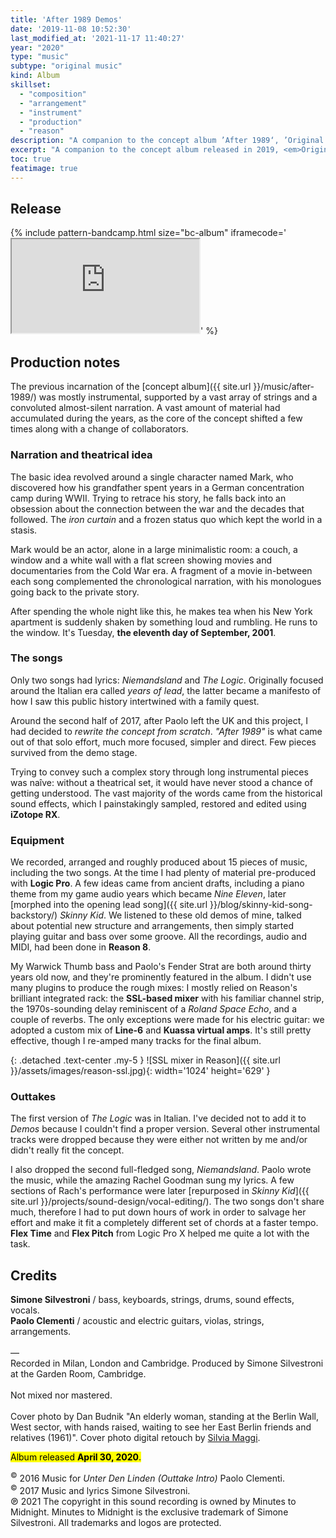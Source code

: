 ```yaml
---
title: 'After 1989 Demos'
date: '2019-11-08 10:52:30'
last_modified_at: '2021-11-17 11:40:27'
year: "2020"
type: "music"
subtype: "original music"
kind: Album
skillset: 
  - "composition"
  - "arrangement"
  - "instrument"
  - "production"
  - "reason"
description: "A companion to the concept album ’After 1989‘, ’Original Demos and Outtakes‘ is a rough and unpolished partial testimony of a different approach."
excerpt: "A companion to the concept album released in 2019, <em>Original Demos and Outtakes</em> is a <strong>rough and unpolished</strong> partial testimony of a different approach."
toc: true
featimage: true
---
```

## Release

{% include pattern-bandcamp.html size="bc-album" iframecode='<iframe src="https://bandcamp.com/EmbeddedPlayer/album=2694261691/size=large/bgcol=ffffff/linkcol=0687f5/artwork=small/transparent=true/" seamless><a href="https://minutestomidnight.bandcamp.com/album/after-1989-a-trip-to-freedom-original-demos-outtakes">After 1989: A Trip To Freedom (Original Demos &amp; Outtakes) by Minutes to Midnight</a></iframe>' %}

## Production notes

The previous incarnation of the [concept album]({{ site.url }}/music/after-1989/) was mostly instrumental, supported by a vast array of strings and a convoluted almost-silent narration. A vast amount of material had accumulated during the years, as the core of the concept shifted a few times along with a change of collaborators.

### Narration and theatrical idea

The basic idea revolved around a single character named Mark, who discovered how his grandfather spent years in a German concentration camp during WWII. Trying to retrace his story, he falls back into an obsession about the connection between the war and the decades that followed. The _iron curtain_ and a frozen status quo which kept the world in a stasis.

Mark would be an actor, alone in a large minimalistic room: a couch, a window and a white wall with a flat screen showing movies and documentaries from the Cold War era. A fragment of a movie in-between each song complemented the chronological narration, with his monologues going back to the private story. 

After spending the whole night like this, he makes tea when his New York apartment is suddenly shaken by something loud and rumbling. He runs to the window. It's Tuesday, **the eleventh day of September, 2001**.

### The songs

Only two songs had lyrics: _Niemandsland_ and _The Logic_. Originally focused around the Italian era called _years of lead_, the latter became a manifesto of how I saw this public history intertwined with a family quest.

Around the second half of 2017, after Paolo left the UK and this project, I had decided to _rewrite the concept from scratch_. _"After 1989"_ is what came out of that solo effort, much more focused, simpler and direct. Few pieces survived from the demo stage.

Trying to convey such a complex story through long instrumental pieces was naîve: without a theatrical set, it would have never stood a chance of getting understood. The vast majority of the words came from the historical sound effects, which I painstakingly sampled, restored and edited using **iZotope RX**.

### Equipment

We recorded, arranged and roughly produced about 15 pieces of music, including the two songs. At the time I had plenty of material pre-produced with **Logic Pro**. A few ideas came from ancient drafts, including a piano theme from my game audio years which became _Nine Eleven_, later [morphed into the opening lead song]({{ site.url }}/blog/skinny-kid-song-backstory/) _Skinny Kid_. We listened to these old demos of mine, talked about potential new structure and arrangements, then simply started playing guitar and bass over some groove. All the recordings, audio and MIDI, had been done in **Reason 8**.

My Warwick Thumb bass and Paolo's Fender Strat are both around thirty years old now, and they're prominently featured in the album. I didn't use many plugins to produce the rough mixes: I mostly relied on Reason's brilliant integrated rack: the **SSL-based mixer** with his familiar channel strip, the 1970s-sounding delay reminiscent of a _Roland Space Echo_, and a couple of reverbs. The only exceptions were made for his electric guitar: we adopted a custom mix of **Line-6** and **Kuassa virtual amps**. It's still pretty effective, though I re-amped many tracks for the final album.

{: .detached .text-center .my-5 }
![SSL mixer in Reason]({{ site.url }}/assets/images/reason-ssl.jpg){: width='1024' height='629' }

### Outtakes

The first version of _The Logic_ was in Italian. I've decided not to add it to _Demos_ because I couldn't find a proper version. Several other instrumental tracks were dropped because they were either not written by me and/or didn't really fit the concept.

I also dropped the second full-fledged song, _Niemandsland_. Paolo wrote the music, while the amazing Rachel Goodman sung my lyrics. A few sections of Rach's performance were later [repurposed in _Skinny Kid_]({{ site.url }}/projects/sound-design/vocal-editing/). The two songs don't share much, therefore I had to put down hours of work in order to salvage her effort and make it fit a completely different set of chords at a faster tempo. **Flex Time** and **Flex Pitch** from Logic Pro X helped me quite a lot with the task.

## Credits

**Simone Silvestroni** / bass, keyboards, strings, drums, sound effects, vocals.  
**Paolo Clementi** / acoustic and electric guitars, violas, strings, arrangements.  
<br>
—  
Recorded in Milan, London and Cambridge. Produced by Simone Silvestroni at the Garden Room, Cambridge.
<br><br>
Not mixed nor mastered.
<br><br>
Cover photo by Dan Budnik "An elderly woman, standing at the Berlin Wall, West sector, with hands raised, waiting to see her East Berlin friends and relatives (1961)". Cover photo digital retouch by [Silvia Maggi](https://silviamaggidesign.com).
<br>
<p class="detached"><mark class="m2m-highlight small">Album released <strong>April 30, 2020</strong>.</mark></p>

<p class="detached small">
  <sup>&copy;</sup> 2016 Music for <em>Unter Den Linden (Outtake Intro)</em> Paolo Clementi.<br>
  <sup>&copy;</sup> 2017 Music and lyrics Simone Silvestroni.<br>
  &copysr; 2021 The copyright in this sound recording is owned by Minutes to Midnight. Minutes to Midnight is the exclusive trademark of Simone Silvestroni. All trademarks and logos are protected.
</p>
